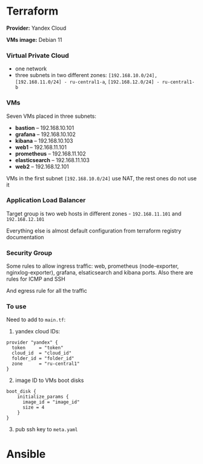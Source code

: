 # Terraform 

**Provider:** Yandex Cloud

**VMs image:** Debian 11

### Virtual Private Cloud

- one network
- three subnets in two different zones: 
`[192.168.10.0/24], [192.168.11.0/24] - ru-central1-a`,
`[192.168.12.0/24] - ru-central1-b`

### VMs

Seven VMs placed in three subnets:

- **bastion**       – 192.168.10.101
- **grafana**       – 192.168.10.102
- **kibana**        – 192.168.10.103
- **web1**          – 192.168.11.101
- **prometheus**    – 192.168.11.102
- **elasticsearch** – 192.168.11.103
- **web2**          – 192.168.12.101

VMs in the first subnet `[192.168.10.0/24]` use NAT, the rest ones do not use it

### Application Load Balancer

Target group is two web hosts in different zones - `192.168.11.101` and `192.168.12.101`

Everything else is almost default configuration from terraform registry documentation

### Security Group

Some rules to allow ingress traffic: web, prometheus (node-exporter, nginxlog-exporter), grafana, elsaticsearch and kibana ports. 
Also there are rules for ICMP and SSH

And egress rule for all the traffic

### To use

Need to add to `main.tf`: 
1. yandex cloud IDs:
```
provider "yandex" {
  token     = "token"
  cloud_id  = "cloud_id"
  folder_id = "folder_id"
  zone      = "ru-central1"
}
```
2. image ID to VMs boot disks
```
boot_disk {
    initialize_params {
      image_id = "image_id"
      size = 4
    }
}
```
3. pub ssh key to `meta.yaml`

# Ansible






